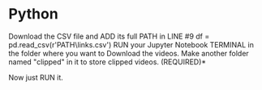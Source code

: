 # Python

Download the CSV file and ADD its full PATH in LINE #9 df = pd.read_csv(r'PATH\links.csv') 
RUN your Jupyter Notebook TERMINAL in the folder where you want to Download the videos.
Make another folder named "clipped" in it to store clipped videos. (REQUIRED)*

Now just RUN it.
